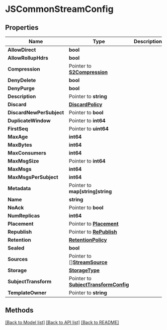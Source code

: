# JSCommonStreamConfig

## Properties

Name | Type | Description | Notes
------------ | ------------- | ------------- | -------------
**AllowDirect** | **bool** |  | 
**AllowRollupHdrs** | **bool** |  | 
**Compression** | Pointer to [**S2Compression**](S2Compression.md) |  | [optional] 
**DenyDelete** | **bool** |  | 
**DenyPurge** | **bool** |  | 
**Description** | Pointer to **string** |  | [optional] 
**Discard** | [**DiscardPolicy**](DiscardPolicy.md) |  | 
**DiscardNewPerSubject** | Pointer to **bool** |  | [optional] 
**DuplicateWindow** | Pointer to **int64** |  | [optional] 
**FirstSeq** | Pointer to **uint64** |  | [optional] 
**MaxAge** | **int64** |  | 
**MaxBytes** | **int64** |  | 
**MaxConsumers** | **int64** |  | 
**MaxMsgSize** | Pointer to **int64** |  | [optional] 
**MaxMsgs** | **int64** |  | 
**MaxMsgsPerSubject** | **int64** |  | 
**Metadata** | Pointer to **map[string]string** |  | [optional] 
**Name** | **string** |  | 
**NoAck** | Pointer to **bool** |  | [optional] 
**NumReplicas** | **int64** |  | 
**Placement** | Pointer to [**Placement**](Placement.md) |  | [optional] 
**Republish** | Pointer to [**RePublish**](RePublish.md) |  | [optional] 
**Retention** | [**RetentionPolicy**](RetentionPolicy.md) |  | 
**Sealed** | **bool** |  | 
**Sources** | Pointer to [][**StreamSource**](StreamSource.md) |  | [optional] 
**Storage** | [**StorageType**](StorageType.md) |  | 
**SubjectTransform** | Pointer to [**SubjectTransformConfig**](SubjectTransformConfig.md) |  | [optional] 
**TemplateOwner** | Pointer to **string** |  | [optional] 

## Methods


[[Back to Model list]](../README.md#documentation-for-models) [[Back to API list]](../README.md#documentation-for-api-endpoints) [[Back to README]](../README.md)


